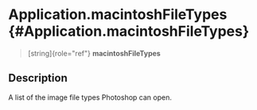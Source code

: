 Application.macintoshFileTypes {#Application.macintoshFileTypes}
==============================

> [string]{role="ref"} **macintoshFileTypes**

Description
-----------

A list of the image file types Photoshop can open.
